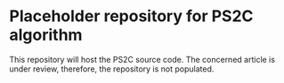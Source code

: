 # Placeholder repository for PS2C algorithm

This repository will host the PS2C source code.
The concerned article is under review, therefore, the repository is not populated.
